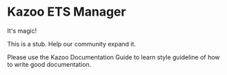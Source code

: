 # Kazoo ETS Manager

It's magic!

This is a stub. Help our community expand it.

Please use the Kazoo Documentation Guide to learn style guideline of how to write good documentation.
